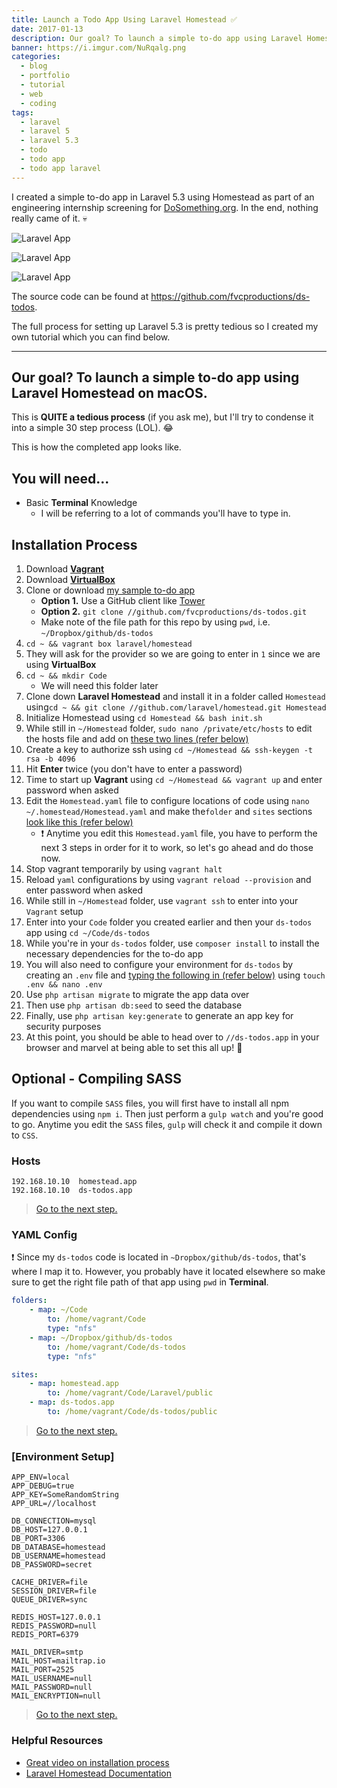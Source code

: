 ```yaml
---
title: Launch a Todo App Using Laravel Homestead ✅️
date: 2017-01-13
description: Our goal? To launch a simple to-do app using Laravel Homestead on macOS.
banner: https://i.imgur.com/NuRqalg.png
categories:
  - blog
  - portfolio
  - tutorial
  - web
  - coding
tags:
  - laravel
  - laravel 5
  - laravel 5.3
  - todo
  - todo app
  - todo app laravel
---
```


I created a simple to-do app in Laravel 5.3 using Homestead as part of an engineering internship screening for [DoSomething.org](https://DoSomething.org). In the end, nothing really came of it. 💀️

![Laravel App](https://i.imgur.com/3kBqPBc.png)

![Laravel App](https://i.imgur.com/NuRqalg.png)

![Laravel App](https://i.imgur.com/iHEci66.png)

The source code can be found at <https://github.com/fvcproductions/ds-todos>.

The full process for setting up Laravel 5.3 is pretty tedious so I created my own tutorial which you can find below.

---

## Our goal? To launch a simple to-do app using Laravel Homestead on macOS.

This is **QUITE a tedious process** (if you ask me), but I'll try to condense it into a simple 30 step process (LOL). 😂

This is how the completed app looks like.

## You will need...

* Basic **Terminal** Knowledge
  * I will be referring to a lot of commands you'll have to type in.

## Installation Process

1.  Download [**Vagrant**](//www.vagrantup.com/)
2.  Download [**VirtualBox**](//www.virtualbox.org/wiki/Downloads)
3.  Clone or download [my sample to-do app](//github.com/fvcproductions/ds-todos)
    * **Option 1.** Use a GitHub client like [Tower](//git-tower.com)
    * **Option 2.** `git clone //github.com/fvcproductions/ds-todos.git`
    * Make note of the file path for this repo by using `pwd`, i.e. `~/Dropbox/github/ds-todos`
4.  `cd ~ && vagrant box laravel/homestead`
5.  They will ask for the provider so we are going to enter in `1` since we are using **VirtualBox**
6.  `cd ~ && mkdir Code`
    * We will need this folder later
7.  Clone down **Laravel Homestead** and install it in a folder called `Homestead` using`cd ~ && git clone //github.com/laravel/homestead.git Homestead`
8.  Initialize Homestead using `cd Homestead && bash init.sh`
9.  While still in `~/Homestead` folder, `sudo nano /private/etc/hosts` to edit the hosts file and add on [these two lines (refer below)](#hosts)
10. Create a key to authorize ssh using `cd ~/Homestead && ssh-keygen -t rsa -b 4096`
11. Hit **Enter** twice (you don't have to enter a password)
12. Time to start up **Vagrant** using `cd ~/Homestead && vagrant up` and enter password when asked
13. Edit the `Homestead.yaml` file to configure locations of code using `nano ~/.homestead/Homestead.yaml` and make the`folder` and `sites` sections [look like this (refer below)](#yaml-config)
    * ❗ Anytime you edit this `Homestead.yaml` file, you have to perform the next 3 steps in order for it to work, so let's go ahead and do those now.
14. Stop vagrant temporarily by using `vagrant halt`
15. Reload `yaml` configurations by using `vagrant reload --provision` and enter password when asked
16. While still in `~/Homestead` folder, use `vagrant ssh` to enter into your `Vagrant` setup
17. Enter into your `Code` folder you created earlier and then your `ds-todos` app using `cd ~/Code/ds-todos`
18. While you're in your `ds-todos` folder, use `composer install` to install the necessary dependencies for the to-do app
19. You will also need to configure your environment for `ds-todos` by creating an `.env` file and [typing the following in (refer below)](#env) using `touch .env && nano .env`
20. Use `php artisan migrate` to migrate the app data over
21. Then use `php artisan db:seed` to seed the database
22. Finally, use `php artisan key:generate` to generate an app key for security purposes
23. At this point, you should be able to head over to `//ds-todos.app` in your browser and marvel at being able to set this all up! 🎉

## Optional - Compiling SASS

If you want to compile `SASS` files, you will first have to install all npm dependencies using `npm i`. Then just perform a `gulp watch` and you're good to go. Anytime you edit the `SASS` files, `gulp` will check it and compile it down to `CSS`.

### Hosts

```text
192.168.10.10  homestead.app
192.168.10.10  ds-todos.app
```

> [Go to the next step.](#after-hosts)

### YAML Config

❗ Since my `ds-todos` code is located in `~Dropbox/github/ds-todos`, that's where I map it to. However, you probably have it located elsewhere so make sure to get the right file path of that app using `pwd` in **Terminal**.

```yaml
folders:
    - map: ~/Code
        to: /home/vagrant/Code
        type: "nfs"
    - map: ~/Dropbox/github/ds-todos
        to: /home/vagrant/Code/ds-todos
        type: "nfs"

sites:
    - map: homestead.app
        to: /home/vagrant/Code/Laravel/public
    - map: ds-todos.app
        to: /home/vagrant/Code/ds-todos/public
```

> [Go to the next step.](#after-yaml)

### [Environment Setup]

```text
APP_ENV=local
APP_DEBUG=true
APP_KEY=SomeRandomString
APP_URL=//localhost

DB_CONNECTION=mysql
DB_HOST=127.0.0.1
DB_PORT=3306
DB_DATABASE=homestead
DB_USERNAME=homestead
DB_PASSWORD=secret

CACHE_DRIVER=file
SESSION_DRIVER=file
QUEUE_DRIVER=sync

REDIS_HOST=127.0.0.1
REDIS_PASSWORD=null
REDIS_PORT=6379

MAIL_DRIVER=smtp
MAIL_HOST=mailtrap.io
MAIL_PORT=2525
MAIL_USERNAME=null
MAIL_PASSWORD=null
MAIL_ENCRYPTION=null
```

> [Go to the next step.](#after-env)

### Helpful Resources

* [Great video on installation process](//vimeo.com/164946495)
* [Laravel Homestead Documentation](//laravel.com/docs/5.3/homestead)
